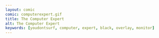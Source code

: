 ```yaml
---
layout: comic
comic: computerexpert.gif
title: The Computer Expert
alt: The Computer Expert
keywords: [youdontsurf, computer, expert, black, overlay, monitor]
---
```

